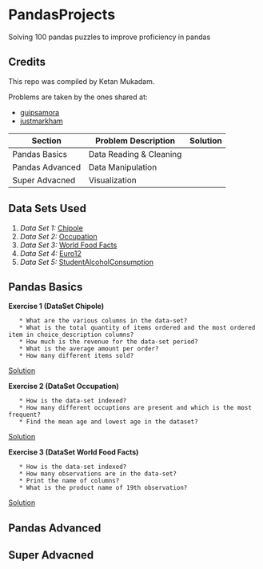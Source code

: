 # PandasProjects
Solving 100 pandas puzzles to improve proficiency in pandas

## Credits

This repo was compiled by Ketan Mukadam.

Problems are taken by the ones shared at:

* [guipsamora](https://github.com/guipsamora/pandas_exercises)
* [justmarkham](https://github.com/justmarkham/DAT8)

| Section | Problem Description | Solution |
----------|---------------------|----------|
| Pandas Basics | Data Reading & Cleaning | |
| Pandas Advanced | Data Manipulation | |
| Super Advacned | Visualization | |

## Data Sets Used
1. *Data Set 1:* [Chipole](https://raw.githubusercontent.com/justmarkham/DAT8/master/data/chipotle.tsv)
2. *Data Set 2:* [Occupation](https://raw.githubusercontent.com/justmarkham/DAT8/master/data/u.user)
3. *Data Set 3:* [World Food Facts](http://world.openfoodfacts.org/data/en.openfoodfacts.org.products.csv)
4. *Data Set 4:* [Euro12](https://raw.githubusercontent.com/jokecamp/FootballData/master/Euro%202012/Euro%202012%20stats%20TEAM.csv)
5. *Data Set 5:* [StudentAlcoholConsumption](https://github.com/guipsamora/pandas_exercises/blob/master/04_Apply/Students_Alcohol_Consumption/student-mat.csv)

## Pandas Basics

**Exercise 1 (DataSet Chipole)**

       * What are the various columns in the data-set?
       * What is the total quantity of items ordered and the most ordered item in choice_description columns?
       * How much is the revenue for the data-set period?
       * What is the average amount per order?
       * How many different items sold?
[Solution](https://github.com/ketanmukadam/PandasProjects/blob/master/Exercise1_Chipotle.ipynb)

**Exercise 2 (DataSet Occupation)**

       * How is the data-set indexed?
       * How many different occuptions are present and which is the most frequent?
       * Find the mean age and lowest age in the dataset?
       
[Solution](https://github.com/ketanmukadam/PandasProjects/blob/master/Exercise2_Occupation.ipynb)

**Exercise 3 (DataSet World Food Facts)**

       * How is the data-set indexed?
       * How many observations are in the data-set?
       * Print the name of columns?
       * What is the product name of 19th observation?

[Solution](https://github.com/ketanmukadam/PandasProjects/blob/master/Exercise3_FoodFacts.ipynb)
 
## Pandas Advanced

## Super Advacned
